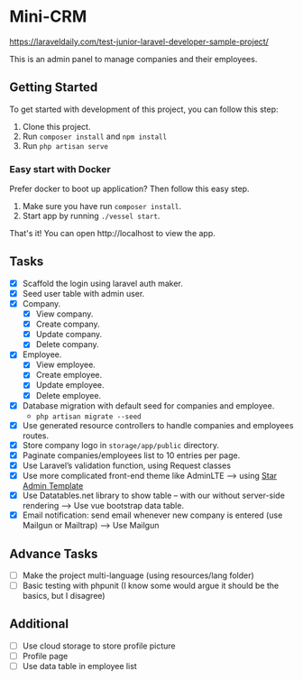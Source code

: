 # Mini-CRM

https://laraveldaily.com/test-junior-laravel-developer-sample-project/

This is an admin panel to manage companies and their employees.

## Getting Started

To get started with development of this project, you can follow this step:

1. Clone this project.
2. Run `composer install` and `npm install`
3. Run `php artisan serve`

### Easy start with Docker

Prefer docker to boot up application? Then follow this easy step.

1. Make sure you have run `composer install`.
2. Start app by running `./vessel start`.

That's it! You can open http://localhost to view the app.

## Tasks

- [x] Scaffold the login using laravel auth maker.
- [x] Seed user table with admin user.
- [x] Company.
  - [x] View company.
  - [x] Create company.
  - [x] Update company.
  - [x] Delete company.
- [x] Employee.
  - [x] View employee.
  - [x] Create employee.
  - [x] Update employee.
  - [x] Delete employee.
- [x] Database migration with default seed for companies and employee.
    - `php artisan migrate --seed`
- [x] Use generated resource controllers to handle companies and employees routes.
- [x] Store company logo in `storage/app/public` directory.
- [x] Paginate companies/employees list to 10 entries per page.
- [x] Use Laravel’s validation function, using Request classes
- [x] Use more complicated front-end theme like AdminLTE --> using [Star Admin Template](https://github.com/BootstrapDash/StarAdmin-Free-Vue-Admin-Template)
- [x] Use Datatables.net library to show table – with our without server-side rendering --> Use vue bootstrap data table.
- [x] Email notification: send email whenever new company is entered (use Mailgun or Mailtrap) --> Use Mailgun

## Advance Tasks

- [ ] Make the project multi-language (using resources/lang folder)
- [ ] Basic testing with phpunit (I know some would argue it should be the basics, but I disagree)

## Additional

- [ ] Use cloud storage to store profile picture
- [ ] Profile page
- [ ] Use data table in employee list
